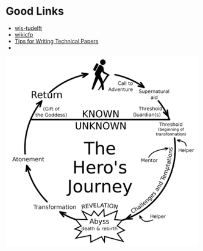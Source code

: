 # Good Links
- [wis-tudelft](https://www.wis.ewi.tudelft.nl/)
- [wikicfp](http://www.wikicfp.com/cfp)
- [Tips for Writing Technical Papers](https://cs.stanford.edu/people/widom/paper-writing.html)
- 

![picture](./attachments/a40756e20fede1d7afa83f08b6c9f090e884bf84fc9ad52289ace8c4faa6ac82.png)
